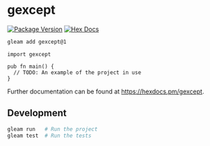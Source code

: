 # gexcept

[![Package Version](https://img.shields.io/hexpm/v/gexcept)](https://hex.pm/packages/gexcept)
[![Hex Docs](https://img.shields.io/badge/hex-docs-ffaff3)](https://hexdocs.pm/gexcept/)

```sh
gleam add gexcept@1
```
```gleam
import gexcept

pub fn main() {
  // TODO: An example of the project in use
}
```

Further documentation can be found at <https://hexdocs.pm/gexcept>.

## Development

```sh
gleam run   # Run the project
gleam test  # Run the tests
```
